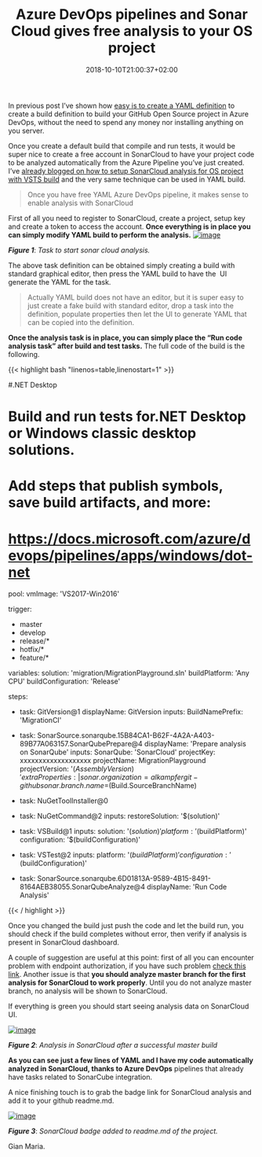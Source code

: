 ﻿---
title: "Azure DevOps pipelines and Sonar Cloud gives free analysis to your OS project"
description: ""
date: 2018-10-10T21:00:37+02:00
draft: false
tags: [AzureDevOps,build]
categories: [Azure DevOps]
---
In previous post I’ve shown how [easy is to create a YAML definition](http://www.codewrecks.com/blog/index.php/2018/10/09/code-in-github-build-in-azure-devops-and-for-free/) to create a build definition to build your GitHub Open Source project in Azure DevOps, without the need to spend any money nor installing anything on you server.

Once you create a default build that compile and run tests, it would be super nice to create a free account in SonarCloud to have your project code to be analyzed automatically from the Azure Pipeline you’ve just created. I’ve [already blogged on how to setup SonarCloud analysis for OS project with VSTS build](http://www.codewrecks.com/blog/index.php/2018/03/25/run-sonarcloud-analysis-in-vsts-tfs-build/) and the very same technique can be used in YAML build.

> Once you have free YAML Azure DevOps pipeline, it makes sense to enable analysis with SonarCloud

First of all you need to register to SonarCloud, create a project, setup key and create a token to access the account.  **Once everything is in place you can simply modify YAML build to perform the analysis.** [![image](https://www.codewrecks.com/blog/wp-content/uploads/2018/10/image_thumb-13.png "image")](https://www.codewrecks.com/blog/wp-content/uploads/2018/10/image-13.png)

 ***Figure 1***: *Task to start sonar cloud analysis.*

The above task definition can be obtained simply creating a build with standard graphical editor, then press the YAML build to have the  UI generate the YAML for the task.

> Actually YAML build does not have an editor, but it is super easy to just create a fake build with standard editor, drop a task into the definition, populate properties then let the UI to generate YAML that can be copied into the definition.

 **Once the analysis task is in place, you can simply place the “Run code analysis task” after build and test tasks.** The full code of the build is the following.

{{< highlight bash "linenos=table,linenostart=1" >}}


#.NET Desktop
# Build and run tests for.NET Desktop or Windows classic desktop solutions.
# Add steps that publish symbols, save build artifacts, and more:
# https://docs.microsoft.com/azure/devops/pipelines/apps/windows/dot-net

pool:
  vmImage: 'VS2017-Win2016'

trigger:
- master
- develop
- release/*
- hotfix/*
- feature/*

variables:
  solution: 'migration/MigrationPlayground.sln'
  buildPlatform: 'Any CPU'
  buildConfiguration: 'Release'

steps:

- task: GitVersion@1
  displayName: GitVersion 
  inputs:
    BuildNamePrefix: 'MigrationCI'

- task: SonarSource.sonarqube.15B84CA1-B62F-4A2A-A403-89B77A063157.SonarQubePrepare@4
  displayName: 'Prepare analysis on SonarQube'
  inputs:
    SonarQube: 'SonarCloud'
    projectKey: xxxxxxxxxxxxxxxxxxx
    projectName: MigrationPlayground
    projectVersion: '$(AssemblyVersion)'
    extraProperties: |
     sonar.organization=alkampfergit-github
     sonar.branch.name=$(Build.SourceBranchName)

- task: NuGetToolInstaller@0

- task: NuGetCommand@2
  inputs:
    restoreSolution: '$(solution)'

- task: VSBuild@1
  inputs:
    solution: '$(solution)'
    platform: '$(buildPlatform)'
    configuration: '$(buildConfiguration)'

- task: VSTest@2
  inputs:
    platform: '$(buildPlatform)'
    configuration: '$(buildConfiguration)'

- task: SonarSource.sonarqube.6D01813A-9589-4B15-8491-8164AEB38055.SonarQubeAnalyze@4
  displayName: 'Run Code Analysis'

{{< / highlight >}}

Once you changed the build just push the code and let the build run, you should check if the build completes without error, then verify if analysis is present in SonarCloud dashboard.

A couple of suggestion are useful at this point: first of all you can encounter problem with endpoint authorization, if you have such problem [check this link](https://docs.microsoft.com/en-us/azure/devops/pipelines/process/resources?view=vsts#troubleshooting-authorization-for-a-yaml-pipeline). Another issue is that  **you should analyze master branch for the first analysis for SonarCloud to work properly**. Until you do not analyze master branch, no analysis will be shown to SonarCloud.

If everything is green you should start seeing analysis data on SonarCloud UI.

[![image](https://www.codewrecks.com/blog/wp-content/uploads/2018/10/image_thumb-14.png "image")](https://www.codewrecks.com/blog/wp-content/uploads/2018/10/image-14.png)

 ***Figure 2***: *Analysis in SonarCloud after a successful master build*

 **As you can see just a few lines of YAML and I have my code automatically analyzed in SonarCloud, thanks to Azure DevOps** pipelines that already have tasks related to SonarCube integration.

A nice finishing touch is to grab the badge link for SonarCloud analysis and add it to your github readme.md.

[![image](https://www.codewrecks.com/blog/wp-content/uploads/2018/10/image_thumb-15.png "image")](https://www.codewrecks.com/blog/wp-content/uploads/2018/10/image-15.png)

 ***Figure 3***: *SonarCloud badge added to readme.md of the project.*

Gian Maria.
